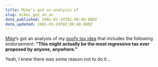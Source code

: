 ```yaml
---
title: Mike's got an analysis of
slug: mikes_got_an_an
date_published: 2001-01-24T02:08:40.000Z
date_updated: 2001-01-24T02:08:40.000Z
---
```


[Mike](http://www.perpetualbeta.com/2001_01_21_archive.html#2092377)‘s got an analysis of my [goofy tax idea](/index.php?blogarch/2001_01_01_archive.php#2045581) that includes the following endorsement: **"This might actually be the most regressive tax ever proposed by anyone, anywhere."**

Yeah, I *knew* there was some reason not to do it…
